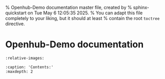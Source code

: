 % Openhub-Demo documentation master file, created by
% sphinx-quickstart on Tue May  6 12:05:35 2025.
% You can adapt this file completely to your liking, but it should at least
% contain the root `toctree` directive.

# Openhub-Demo documentation

```{include} ../../Readme.md
:relative-images:
```

```{toctree}
:caption: 'Contents:'
:maxdepth: 2
```

